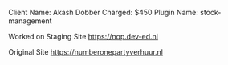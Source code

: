Client Name: Akash Dobber
Charged: $450
Plugin Name: stock-management

Worked on Staging Site
https://nop.dev-ed.nl

Original Site
https://numberonepartyverhuur.nl
